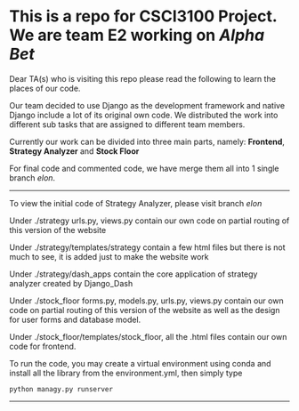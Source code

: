 # This is a repo for CSCI3100 Project. We are team E2 working on *Alpha Bet*

Dear TA(s) who is visiting this repo please read the following to learn the places of our code.

Our team decided to use Django as the development framework and native Django include a lot of its original own code. We distributed the work into different sub tasks that are assigned to different team members.

Currently our work can be divided into three main parts, namely: **Frontend**, **Strategy Analyzer** and **Stock Floor**

For final code and commented code, we have merge them all into 1 single branch *elon*.

---

To view the initial code of Strategy Analyzer, please visit branch *elon*

Under ./strategy urls.py, views.py contain our own code on partial routing of this version of the website

Under ./strategy/templates/strategy contain a few html files but there is not much to see, it is added just to make the website work

Under ./strategy/dash_apps contain the core application of strategy analyzer created by Django_Dash

Under ./stock_floor forms.py, models.py, urls.py, views.py contain our own code on partial routing of this version of the website as well as the design for user forms and database model.

Under ./stock_floor/templates/stock_floor, all the .html files contain our own code for frontend.

To run the code, you may create a virtual environment using conda and install all the library from the environment.yml, then simply type

    python managy.py runserver

---